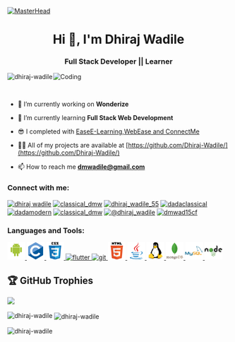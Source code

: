 [![MasterHead](https://as2.ftcdn.net/v2/jpg/03/13/40/45/1000_F_313404541_e9YZ3pht6oEEkMXuhxTboqXA2B2ShNnC.jpg)](https://dhiraj-wadile.io)
<h1 align="center">Hi 👋, I'm Dhiraj Wadile</h1>
<h3 align="center">Full Stack Developer || Learner</h3>
<img align="right" alt="Coding" width="400" src="https://cdn.dribbble.com/users/1162077/screenshots/3848914/media/7ed7d5ca074b48b328150e5a231e8d1f.gif">

<p align="left"> <img src="https://komarev.com/ghpvc/?username=dhiraj-wadile&label=Profile%20views&color=0e75b6&style=flat" alt="dhiraj-wadile" /> </p>

<p align="left"> <a href="https://twitter.com/" target="blank"><img src="https://img.shields.io/twitter/follow/?logo=twitter&style=for-the-badge" alt="" /></a> </p>

- 🔭 I’m currently working on **Wonderize**

- 🌱 I’m currently learning **Full Stack Web Development**

- 😎 I completed with [EaseE-Learning,WebEase and ConnectMe](https://github.com/Dhiraj-Wadile/)

- 👨‍💻 All of my projects are available at [https://github.com/Dhiraj-Wadile/](https://github.com/Dhiraj-Wadile/)

- 📫 How to reach me **dmwadile@gmail.com**

<h3 align="left">Connect with me:</h3>
<p align="left">
<a href="https://linkedin.com/in/dhiraj wadile" target="blank"><img align="center" src="https://raw.githubusercontent.com/rahuldkjain/github-profile-readme-generator/master/src/images/icons/Social/linked-in-alt.svg" alt="dhiraj wadile" height="30" width="40" /></a>
<a href="https://stackoverflow.com/users/classical_dmw" target="blank"><img align="center" src="https://raw.githubusercontent.com/rahuldkjain/github-profile-readme-generator/master/src/images/icons/Social/stack-overflow.svg" alt="classical_dmw" height="30" width="40" /></a>
<a href="https://instagram.com/dhiraj_wadile_55" target="blank"><img align="center" src="https://raw.githubusercontent.com/rahuldkjain/github-profile-readme-generator/master/src/images/icons/Social/instagram.svg" alt="dhiraj_wadile_55" height="30" width="40" /></a>
<a href="https://www.codechef.com/users/dhiraj_55" target="blank"><img align="center" src="https://cdn.jsdelivr.net/npm/simple-icons@3.1.0/icons/codechef.svg" alt="dadaclassical" height="30" width="40" /></a>
<a href="https://codeforces.com/profile/dhiraj_30" target="blank"><img align="center" src="https://raw.githubusercontent.com/rahuldkjain/github-profile-readme-generator/master/src/images/icons/Social/codeforces.svg" alt="dadamodern" height="30" width="40" /></a>
<a href="https://www.leetcode.com/dhiraj_5530" target="blank"><img align="center" src="https://raw.githubusercontent.com/rahuldkjain/github-profile-readme-generator/master/src/images/icons/Social/leet-code.svg" alt="classical_dmw" height="30" width="40" /></a>
<a href="https://www.hackerearth.com/@dhiraj_wadile" target="blank"><img align="center" src="https://raw.githubusercontent.com/rahuldkjain/github-profile-readme-generator/master/src/images/icons/Social/hackerearth.svg" alt="@dhiraj_wadile" height="30" width="40" /></a>
<a href="https://auth.geeksforgeeks.org/user/dmwad15cf" target="blank"><img align="center" src="https://raw.githubusercontent.com/rahuldkjain/github-profile-readme-generator/master/src/images/icons/Social/geeks-for-geeks.svg" alt="dmwad15cf" height="30" width="40" /></a>
</p>

<h3 align="left">Languages and Tools:</h3>
<p align="left"> <a href="https://developer.android.com" target="_blank" rel="noreferrer"> <img src="https://raw.githubusercontent.com/devicons/devicon/master/icons/android/android-original-wordmark.svg" alt="android" width="40" height="40"/> </a> <a href="https://www.cprogramming.com/" target="_blank" rel="noreferrer"> <img src="https://raw.githubusercontent.com/devicons/devicon/master/icons/c/c-original.svg" alt="c" width="40" height="40"/> </a> <a href="https://www.w3schools.com/css/" target="_blank" rel="noreferrer"> <img src="https://raw.githubusercontent.com/devicons/devicon/master/icons/css3/css3-original-wordmark.svg" alt="css3" width="40" height="40"/> </a> <a href="https://flutter.dev" target="_blank" rel="noreferrer"> <img src="https://www.vectorlogo.zone/logos/flutterio/flutterio-icon.svg" alt="flutter" width="40" height="40"/> </a> <a href="https://git-scm.com/" target="_blank" rel="noreferrer"> <img src="https://www.vectorlogo.zone/logos/git-scm/git-scm-icon.svg" alt="git" width="40" height="40"/> </a> <a href="https://www.w3.org/html/" target="_blank" rel="noreferrer"> <img src="https://raw.githubusercontent.com/devicons/devicon/master/icons/html5/html5-original-wordmark.svg" alt="html5" width="40" height="40"/> </a> <a href="https://www.java.com" target="_blank" rel="noreferrer"> <img src="https://raw.githubusercontent.com/devicons/devicon/master/icons/java/java-original.svg" alt="java" width="40" height="40"/> </a> <a href="https://www.linux.org/" target="_blank" rel="noreferrer"> <img src="https://raw.githubusercontent.com/devicons/devicon/master/icons/linux/linux-original.svg" alt="linux" width="40" height="40"/> </a> <a href="https://www.mongodb.com/" target="_blank" rel="noreferrer"> <img src="https://raw.githubusercontent.com/devicons/devicon/master/icons/mongodb/mongodb-original-wordmark.svg" alt="mongodb" width="40" height="40"/> </a> <a href="https://www.mysql.com/" target="_blank" rel="noreferrer"> <img src="https://raw.githubusercontent.com/devicons/devicon/master/icons/mysql/mysql-original-wordmark.svg" alt="mysql" width="40" height="40"/> </a> <a href="https://nodejs.org" target="_blank" rel="noreferrer"> <img src="https://raw.githubusercontent.com/devicons/devicon/master/icons/nodejs/nodejs-original-wordmark.svg" alt="nodejs" width="40" height="40"/> </a> </p>

## 🏆 GitHub Trophies
![](https://github-profile-trophy.vercel.app/?username=Dhiraj-Wadile&theme=lightvoilet&no-frame=false&no-bg=false&margin-w=4)

<p><img align="left" src="https://github-readme-stats.vercel.app/api/top-langs?username=dhiraj-wadile&show_icons=true&locale=en&layout=compact" alt="dhiraj-wadile" /></p>

<p>&nbsp;<img align="center" src="https://github-readme-stats.vercel.app/api?username=dhiraj-wadile&show_icons=true&locale=en" alt="dhiraj-wadile" /></p>

<p><img align="center" src="https://github-readme-streak-stats.herokuapp.com/?user=dhiraj-wadile&" alt="dhiraj-wadile" /></p>
